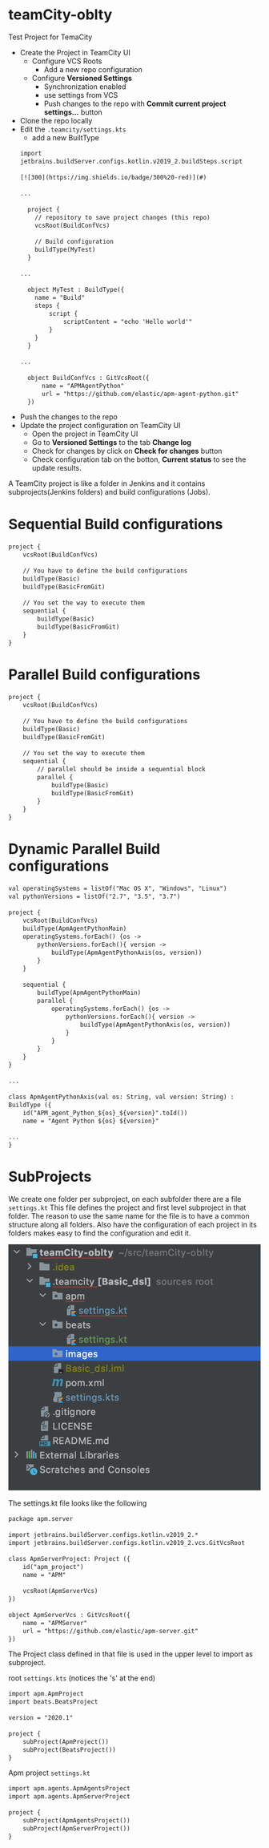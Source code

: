 # teamCity-oblty
Test Project for TemaCity

* Create the Project in TeamCity UI
    * Configure VCS Roots
      * Add a new repo configuration
    * Configure **Versioned Settings**
      * Synchronization enabled
      * use settings from VCS
      * Push changes to the repo with **Commit current project settings…** button
* Clone the repo locally
* Edit the `.teamcity/settings.kts`
  * add a new BuiltType
  ```
  import jetbrains.buildServer.configs.kotlin.v2019_2.buildSteps.script
  
  [![300](https://img.shields.io/badge/300%20-red)](#)
  
  ...
  
    project {
      // repository to save project changes (this repo)
      vcsRoot(BuildConfVcs)
    
      // Build configuration 
      buildType(MyTest)
    }
  
  ...
  
    object MyTest : BuildType({
      name = "Build"
      steps {
          script {
              scriptContent = "echo 'Hello world'"
          }
      }
    }
  
  ...
  
    object BuildConfVcs : GitVcsRoot({
        name = "APMAgentPython"
        url = "https://github.com/elastic/apm-agent-python.git"
    })
  ```
* Push the changes to the repo
* Update the project configuration on TeamCity UI 
    * Open the project in TeamCity UI
    * Go to **Versioned Settings** to the tab **Change log**
    * Check for changes by click on **Check for changes** button
    * Check configuration tab on the botton, **Current status** to see the update results.


A TeamCity project is like a folder in Jenkins and it contains subprojects(Jenkins folders)
and build configurations (Jobs). 

# Sequential Build configurations

```
project {
    vcsRoot(BuildConfVcs)

    // You have to define the build configurations
    buildType(Basic)
    buildType(BasicFromGit)

    // You set the way to execute them
    sequential {
        buildType(Basic)
        buildType(BasicFromGit)
    }
}
```

# Parallel Build configurations

```
project {
    vcsRoot(BuildConfVcs)

    // You have to define the build configurations
    buildType(Basic)
    buildType(BasicFromGit)

    // You set the way to execute them
    sequential {
        // parallel should be inside a sequential block
        parallel {
            buildType(Basic)
            buildType(BasicFromGit)
        }
    }
}
```

# Dynamic Parallel Build configurations

```
val operatingSystems = listOf("Mac OS X", "Windows", "Linux")
val pythonVersions = listOf("2.7", "3.5", "3.7")

project {
    vcsRoot(BuildConfVcs)
    buildType(ApmAgentPythonMain)
    operatingSystems.forEach() {os ->
        pythonVersions.forEach(){ version ->
            buildType(ApmAgentPythonAxis(os, version))
        }
    }

    sequential {
        buildType(ApmAgentPythonMain)
        parallel {
            operatingSystems.forEach() {os ->
                pythonVersions.forEach(){ version ->
                    buildType(ApmAgentPythonAxis(os, version))
                }
            }
        }
    }
}

...

class ApmAgentPythonAxis(val os: String, val version: String) : BuildType ({
    id("APM_agent_Python_${os}_${version}".toId())
    name = "Agent Python ${os} ${version}"

...
}
```

# SubProjects

We create one folder per subproject, on each subfolder there are a file `settings.kt`
This file defines the project and first level subproject in that folder.
The reason to use the same name for the file is to have a common structure along all folders.
Also have the configuration of each project in its folders 
makes easy to find the configuration and edit it.

![](./images/project_files.png)

The settings.kt file looks like the following

```
package apm.server

import jetbrains.buildServer.configs.kotlin.v2019_2.*
import jetbrains.buildServer.configs.kotlin.v2019_2.vcs.GitVcsRoot

class ApmServerProject: Project ({
    id("apm_project")
    name = "APM"

    vcsRoot(ApmServerVcs)
})

object ApmServerVcs : GitVcsRoot({
    name = "APMServer"
    url = "https://github.com/elastic/apm-server.git"
})
```

The Project class defined in that file is used in the upper level to import as subproject.

root `settings.kts` (notices the 's' at the end)
```
import apm.ApmProject
import beats.BeatsProject

version = "2020.1"

project {
    subProject(ApmProject())
    subProject(BeatsProject())
}
```

Apm project `settings.kt`
```
import apm.agents.ApmAgentsProject
import apm.agents.ApmServerProject

project {
    subProject(ApmAgentsProject())
    subProject(ApmServerProject())
}
```